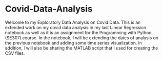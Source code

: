 # Covid-Data-Analysis


Welcome to my Exploratory Data Analysis on Covid Data. This is an extended work on my covid data analysis in my last Linear Regression notebook as well as it is an assignment for the Programming with Python (SE307) course. In the notebook, I will be extending the dates of analysis on the previous notebook and adding some time series visualization. In addition, I will also be sharing the MATLAB script that I used for creating the CSV files.
